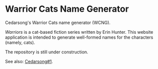# Warrior Cats Name Generator
Cedarsong's Warrior Cats name generator (WCNG).

_Warriors_ is a cat-based fiction series written by Erin Hunter. This website application is intended to generate well-formed names for the characters (namely, cats).

The repository is still under construction.

See also: [Cedarsong#1](https://github.com/CXuesong/Cedarsong/issues/1).